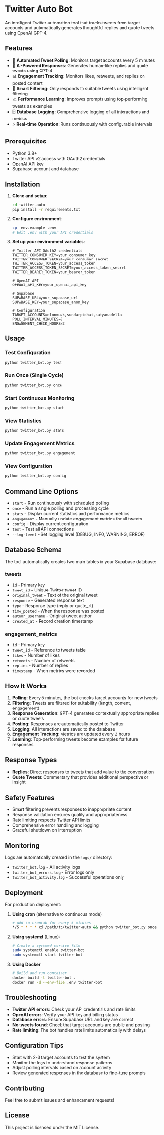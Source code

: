 # Twitter Auto Bot

An intelligent Twitter automation tool that tracks tweets from target accounts and automatically generates thoughtful replies and quote tweets using OpenAI GPT-4.

## Features

- 🔄 **Automated Tweet Polling**: Monitors target accounts every 5 minutes
- 🤖 **AI-Powered Responses**: Generates human-like replies and quote tweets using GPT-4
- 📊 **Engagement Tracking**: Monitors likes, retweets, and replies on posted content
- 🎯 **Smart Filtering**: Only responds to suitable tweets using intelligent filtering
- 📈 **Performance Learning**: Improves prompts using top-performing tweets as examples
- 🗄️ **Database Logging**: Comprehensive logging of all interactions and metrics
- ⚡ **Real-time Operation**: Runs continuously with configurable intervals

## Prerequisites

- Python 3.8+
- Twitter API v2 access with OAuth2 credentials
- OpenAI API key
- Supabase account and database

## Installation

1. **Clone and setup**:
   ```bash
   cd twitter-auto
   pip install -r requirements.txt
   ```

2. **Configure environment**:
   ```bash
   cp .env.example .env
   # Edit .env with your API credentials
   ```

3. **Set up your environment variables**:
   ```env
   # Twitter API OAuth2 credentials
   TWITTER_CONSUMER_KEY=your_consumer_key
   TWITTER_CONSUMER_SECRET=your_consumer_secret
   TWITTER_ACCESS_TOKEN=your_access_token
   TWITTER_ACCESS_TOKEN_SECRET=your_access_token_secret
   TWITTER_BEARER_TOKEN=your_bearer_token

   # OpenAI API
   OPENAI_API_KEY=your_openai_api_key

   # Supabase
   SUPABASE_URL=your_supabase_url
   SUPABASE_KEY=your_supabase_anon_key

   # Configuration
   TARGET_ACCOUNTS=elonmusk,sundarpichai,satyanadella
   POLL_INTERVAL_MINUTES=5
   ENGAGEMENT_CHECK_HOURS=2
   ```

## Usage

### Test Configuration
```bash
python twitter_bot.py test
```

### Run Once (Single Cycle)
```bash
python twitter_bot.py once
```

### Start Continuous Monitoring
```bash
python twitter_bot.py start
```

### View Statistics
```bash
python twitter_bot.py stats
```

### Update Engagement Metrics
```bash
python twitter_bot.py engagement
```

### View Configuration
```bash
python twitter_bot.py config
```

## Command Line Options

- `start` - Run continuously with scheduled polling
- `once` - Run a single polling and processing cycle
- `stats` - Display current statistics and performance metrics
- `engagement` - Manually update engagement metrics for all tweets
- `config` - Display current configuration
- `test` - Test all API connections
- `--log-level` - Set logging level (DEBUG, INFO, WARNING, ERROR)

## Database Schema

The tool automatically creates two main tables in your Supabase database:

### tweets
- `id` - Primary key
- `tweet_id` - Unique Twitter tweet ID
- `original_tweet` - Text of the original tweet
- `response` - Generated response text
- `type` - Response type (reply or quote_rt)
- `time_posted` - When the response was posted
- `author_username` - Original tweet author
- `created_at` - Record creation timestamp

### engagement_metrics
- `id` - Primary key
- `tweet_id` - Reference to tweets table
- `likes` - Number of likes
- `retweets` - Number of retweets
- `replies` - Number of replies
- `timestamp` - When metrics were recorded

## How It Works

1. **Polling**: Every 5 minutes, the bot checks target accounts for new tweets
2. **Filtering**: Tweets are filtered for suitability (length, content, engagement)
3. **Response Generation**: GPT-4 generates contextually appropriate replies or quote tweets
4. **Posting**: Responses are automatically posted to Twitter
5. **Logging**: All interactions are saved to the database
6. **Engagement Tracking**: Metrics are updated every 2 hours
7. **Learning**: Top-performing tweets become examples for future responses

## Response Types

- **Replies**: Direct responses to tweets that add value to the conversation
- **Quote Tweets**: Commentary that provides additional perspective or insight

## Safety Features

- Smart filtering prevents responses to inappropriate content
- Response validation ensures quality and appropriateness
- Rate limiting respects Twitter API limits
- Comprehensive error handling and logging
- Graceful shutdown on interruption

## Monitoring

Logs are automatically created in the `logs/` directory:
- `twitter_bot.log` - All activity logs
- `twitter_bot_errors.log` - Error logs only
- `twitter_bot_activity.log` - Successful operations only

## Deployment

For production deployment:

1. **Using cron** (alternative to continuous mode):
   ```bash
   # Add to crontab for every 5 minutes
   */5 * * * * cd /path/to/twitter-auto && python twitter_bot.py once
   ```

2. **Using systemd** (Linux):
   ```bash
   # Create a systemd service file
   sudo systemctl enable twitter-bot
   sudo systemctl start twitter-bot
   ```

3. **Using Docker**:
   ```bash
   # Build and run container
   docker build -t twitter-bot .
   docker run -d --env-file .env twitter-bot
   ```

## Troubleshooting

- **Twitter API errors**: Check your API credentials and rate limits
- **OpenAI errors**: Verify your API key and billing status
- **Database errors**: Ensure Supabase URL and key are correct
- **No tweets found**: Check that target accounts are public and posting
- **Rate limiting**: The bot handles rate limits automatically with delays

## Configuration Tips

- Start with 2-3 target accounts to test the system
- Monitor the logs to understand response patterns
- Adjust polling intervals based on account activity
- Review generated responses in the database to fine-tune prompts

## Contributing

Feel free to submit issues and enhancement requests!

## License

This project is licensed under the MIT License.